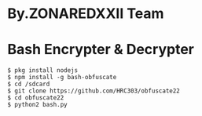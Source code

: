 # By.ZONAREDXXII Team
# Bash Encrypter & Decrypter
```
$ pkg install nodejs
$ npm install -g bash-obfuscate
$ cd /sdcard
$ git clone https://github.com/HRC303/obfuscate22
$ cd obfuscate22
$ python2 bash.py
```
